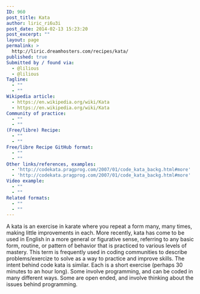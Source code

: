 ```yaml
---
ID: 960
post_title: Kata
author: liric_ri6u3i
post_date: 2014-02-13 15:23:20
post_excerpt: ""
layout: page
permalink: >
  http://liric.dreamhosters.com/recipes/kata/
published: true
Submitted by / found via:
  - @lilious
  - @lilious
Tagline:
  - ""
  - ""
Wikipedia article:
  - https://en.wikipedia.org/wiki/Kata
  - https://en.wikipedia.org/wiki/Kata
Community of practice:
  - ""
  - ""
(Free/libre) Recipe:
  - ""
  - ""
Free/libre Recipe GitHub format:
  - ""
  - ""
Other links/references, examples:
  - 'http://codekata.pragprog.com/2007/01/code_kata_backg.html#more'
  - 'http://codekata.pragprog.com/2007/01/code_kata_backg.html#more'
Video example:
  - ""
  - ""
Related formats:
  - ""
  - ""
---
```

A kata is an exercise in karate where you repeat a form many, many times, making little improvements in each. More recently, kata has come to be used in English in a more general or figurative sense, referring to any basic form, routine, or pattern of behavior that is practiced to various levels of mastery. This term is frequently used in coding communities to describe problems/exercize to solve as a way to practice and improve skills. The intent behind code kata is similar. Each is a short exercise (perhaps 30 minutes to an hour long). Some involve programming, and can be coded in many different ways. Some are open ended, and involve thinking about the issues behind programming.
